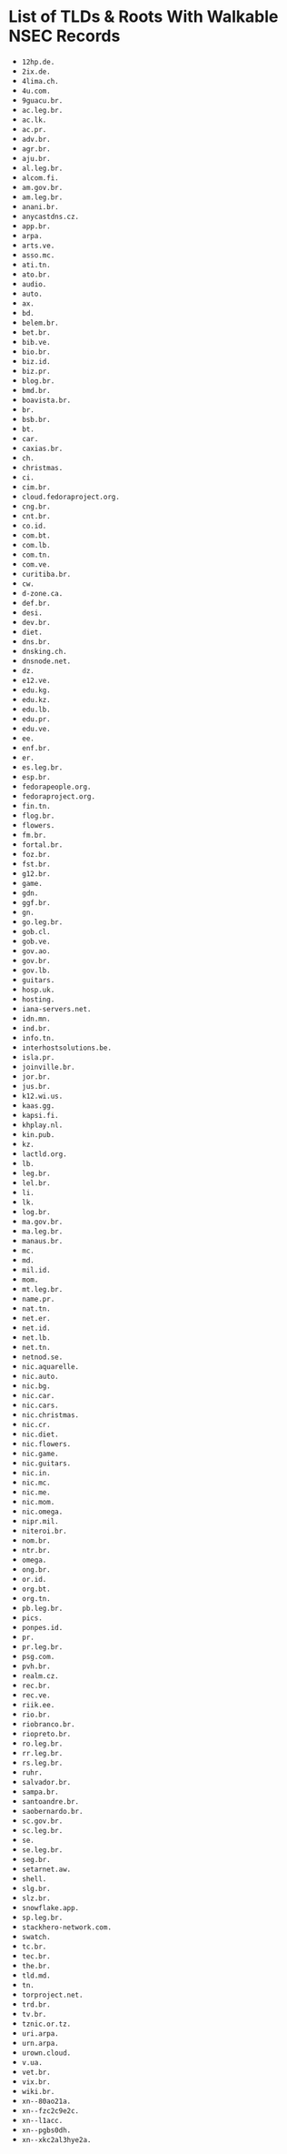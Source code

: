 # List of TLDs & Roots With Walkable NSEC Records

* `12hp.de.`
* `2ix.de.`
* `4lima.ch.`
* `4u.com.`
* `9guacu.br.`
* `ac.leg.br.`
* `ac.lk.`
* `ac.pr.`
* `adv.br.`
* `agr.br.`
* `aju.br.`
* `al.leg.br.`
* `alcom.fi.`
* `am.gov.br.`
* `am.leg.br.`
* `anani.br.`
* `anycastdns.cz.`
* `app.br.`
* `arpa.`
* `arts.ve.`
* `asso.mc.`
* `ati.tn.`
* `ato.br.`
* `audio.`
* `auto.`
* `ax.`
* `bd.`
* `belem.br.`
* `bet.br.`
* `bib.ve.`
* `bio.br.`
* `biz.id.`
* `biz.pr.`
* `blog.br.`
* `bmd.br.`
* `boavista.br.`
* `br.`
* `bsb.br.`
* `bt.`
* `car.`
* `caxias.br.`
* `ch.`
* `christmas.`
* `ci.`
* `cim.br.`
* `cloud.fedoraproject.org.`
* `cng.br.`
* `cnt.br.`
* `co.id.`
* `com.bt.`
* `com.lb.`
* `com.tn.`
* `com.ve.`
* `curitiba.br.`
* `cw.`
* `d-zone.ca.`
* `def.br.`
* `desi.`
* `dev.br.`
* `diet.`
* `dns.br.`
* `dnsking.ch.`
* `dnsnode.net.`
* `dz.`
* `e12.ve.`
* `edu.kg.`
* `edu.kz.`
* `edu.lb.`
* `edu.pr.`
* `edu.ve.`
* `ee.`
* `enf.br.`
* `er.`
* `es.leg.br.`
* `esp.br.`
* `fedorapeople.org.`
* `fedoraproject.org.`
* `fin.tn.`
* `flog.br.`
* `flowers.`
* `fm.br.`
* `fortal.br.`
* `foz.br.`
* `fst.br.`
* `g12.br.`
* `game.`
* `gdn.`
* `ggf.br.`
* `gn.`
* `go.leg.br.`
* `gob.cl.`
* `gob.ve.`
* `gov.ao.`
* `gov.br.`
* `gov.lb.`
* `guitars.`
* `hosp.uk.`
* `hosting.`
* `iana-servers.net.`
* `idn.mn.`
* `ind.br.`
* `info.tn.`
* `interhostsolutions.be.`
* `isla.pr.`
* `joinville.br.`
* `jor.br.`
* `jus.br.`
* `k12.wi.us.`
* `kaas.gg.`
* `kapsi.fi.`
* `khplay.nl.`
* `kin.pub.`
* `kz.`
* `lactld.org.`
* `lb.`
* `leg.br.`
* `lel.br.`
* `li.`
* `lk.`
* `log.br.`
* `ma.gov.br.`
* `ma.leg.br.`
* `manaus.br.`
* `mc.`
* `md.`
* `mil.id.`
* `mom.`
* `mt.leg.br.`
* `name.pr.`
* `nat.tn.`
* `net.er.`
* `net.id.`
* `net.lb.`
* `net.tn.`
* `netnod.se.`
* `nic.aquarelle.`
* `nic.auto.`
* `nic.bg.`
* `nic.car.`
* `nic.cars.`
* `nic.christmas.`
* `nic.cr.`
* `nic.diet.`
* `nic.flowers.`
* `nic.game.`
* `nic.guitars.`
* `nic.in.`
* `nic.mc.`
* `nic.me.`
* `nic.mom.`
* `nic.omega.`
* `nipr.mil.`
* `niteroi.br.`
* `nom.br.`
* `ntr.br.`
* `omega.`
* `ong.br.`
* `or.id.`
* `org.bt.`
* `org.tn.`
* `pb.leg.br.`
* `pics.`
* `ponpes.id.`
* `pr.`
* `pr.leg.br.`
* `psg.com.`
* `pvh.br.`
* `realm.cz.`
* `rec.br.`
* `rec.ve.`
* `riik.ee.`
* `rio.br.`
* `riobranco.br.`
* `riopreto.br.`
* `ro.leg.br.`
* `rr.leg.br.`
* `rs.leg.br.`
* `ruhr.`
* `salvador.br.`
* `sampa.br.`
* `santoandre.br.`
* `saobernardo.br.`
* `sc.gov.br.`
* `sc.leg.br.`
* `se.`
* `se.leg.br.`
* `seg.br.`
* `setarnet.aw.`
* `shell.`
* `slg.br.`
* `slz.br.`
* `snowflake.app.`
* `sp.leg.br.`
* `stackhero-network.com.`
* `swatch.`
* `tc.br.`
* `tec.br.`
* `the.br.`
* `tld.md.`
* `tn.`
* `torproject.net.`
* `trd.br.`
* `tv.br.`
* `tznic.or.tz.`
* `uri.arpa.`
* `urn.arpa.`
* `urown.cloud.`
* `v.ua.`
* `vet.br.`
* `vix.br.`
* `wiki.br.`
* `xn--80ao21a.`
* `xn--fzc2c9e2c.`
* `xn--l1acc.`
* `xn--pgbs0dh.`
* `xn--xkc2al3hye2a.`
